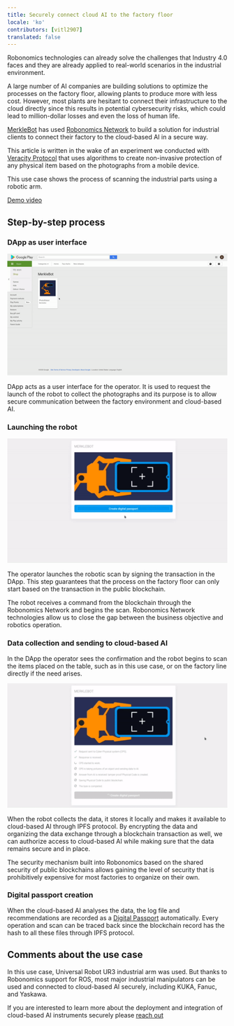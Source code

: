 ```yaml
---
title: Securely connect cloud AI to the factory floor 
locale: 'ko' 
contributors: [vitl2907]
translated: false
---
```


Robonomics technologies can already solve the challenges that Industry 4.0 faces and they are already applied to real-world scenarios in the industrial environment.

A large number of AI companies are building solutions to optimize the processes on the factory floor, allowing plants to produce more with less cost. However, most plants are hesitant to connect their infrastructure to the cloud directly since this results in potential cybersecurity risks, which could lead to million-dollar losses and even the loss of human life.

[MerkleBot](https://merklebot.com) has used [Robonomics Network](https://robonomics.network) to build a solution for industrial clients to connect their factory to the cloud-based AI in a secure way.

This article is written in the wake of an experiment we conducted with [Veracity Protocol](https://www.veracityprotocol.org/) that uses algorithms to create non-invasive protection of any physical item based on the photographs from a mobile device.

This use case shows the process of scanning the industrial parts using a robotic arm.

[Demo video](https://youtu.be/8AL70LFVX5w)

## Step-by-step process

### DApp as user interface

<!-- ![](./images/google-play-store.gif) -->
<img src="./images/google-play-store.gif" />

DApp acts as a user interface for the operator. It is used to request the launch of the robot to collect the photographs and its purpose is to allow secure communication between the factory environment and cloud-based AI.

### Launching the robot

<!-- ![](./images/Veracity_Protocol_Transaction.gif) -->
<img src="./images/Veracity_Protocol_Transaction.gif" />

The operator launches the robotic scan by signing the transaction in the DApp. This step guarantees that the process on the factory floor can only start based on the transaction in the public blockchain.

The robot receives a command from the blockchain through the Robonomics Network and begins the scan. Robonomics Network technologies allow us to close the gap between the business objective and robotics operation.

### Data collection and sending to cloud-based AI

In the DApp the operator sees the confirmation and the robot begins to scan the items placed on the table, such as in this use case, or on the factory line directly if the need arises.

<!-- ![](./images/Veracity_Protocol_Launch.gif) -->
<img src="./images/Veracity_Protocol_Launch.gif" />


When the robot collects the data, it stores it locally and makes it available to cloud-based AI through IPFS protocol. By encrypting the data and organizing the data exchange through a blockchain transaction as well, we can authorize access to cloud-based AI while making sure that the data remains secure and in place.

The security mechanism built into Robonomics based on the shared security of public blockchains allows gaining the level of security that is prohibitively expensive for most factories to organize on their own.

### Digital passport creation

When the cloud-based AI analyses the data, the log file and recommendations are recorded as a [Digital Passport](https://wiki.robonomics.network/docs/create-digital-identity-run-by-ethereum/) automatically. Every operation and scan can be traced back since the blockchain record has the hash to all these files through IPFS protocol.

## Comments about the use case

In this use case, Universal Robot UR3 industrial arm was used. But thanks to Robonomics support for ROS, most major industrial manipulators can be used and connected to cloud-based AI securely, including KUKA, Fanuc, and Yaskawa.

If you are interested to learn more about the deployment and integration of cloud-based AI instruments securely please [reach out](mailto:v@merklebot.com)
